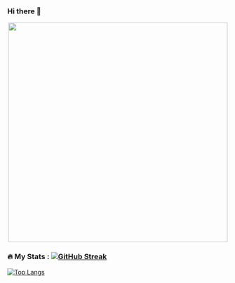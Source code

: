 ### Hi there 👋
<div id="header" align="center">
  <img src="https://media.giphy.com/media/3oKIPnAiaMCws8nOsE/giphy.gif" width="500" height="500"/>
</div>

### :fire: My Stats : [![GitHub Streak](http://github-readme-streak-stats.herokuapp.com?user=Reqiesko&theme=dark&background=000000)](https://git.io/streak-stats)
[![Top Langs](https://github-readme-stats.vercel.app/api/top-langs/?username=Reqiesko)](https://github.com/anuraghazra/github-readme-stats)
<!--
**Reqiesko/Reqiesko** is a ✨ _special_ ✨ repository because its `README.md` (this file) appears on your GitHub profile.

Here are some ideas to get you started:

- 🔭 I’m currently working on ...
- 🌱 I’m currently learning ...
- 👯 I’m looking to collaborate on ...
- 🤔 I’m looking for help with ...
- 💬 Ask me about ...
- 📫 How to reach me: ...
- 😄 Pronouns: ...
- ⚡ Fun fact: ...
-->
